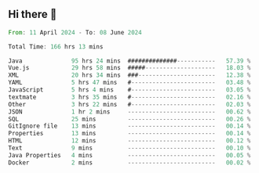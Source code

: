 ## Hi there 👋
<!--START_SECTION:waka-->

```rust
From: 11 April 2024 - To: 08 June 2024

Total Time: 166 hrs 13 mins

Java              95 hrs 24 mins  ##############-----------   57.39 %
Vue.js            29 hrs 58 mins  #####--------------------   18.03 %
XML               20 hrs 34 mins  ###----------------------   12.38 %
YAML              5 hrs 47 mins   #------------------------   03.48 %
JavaScript        5 hrs 4 mins    #------------------------   03.05 %
textmate          3 hrs 35 mins   #------------------------   02.16 %
Other             3 hrs 22 mins   #------------------------   02.03 %
JSON              1 hr 2 mins     -------------------------   00.62 %
SQL               25 mins         -------------------------   00.26 %
GitIgnore file    13 mins         -------------------------   00.14 %
Properties        13 mins         -------------------------   00.14 %
HTML              12 mins         -------------------------   00.12 %
Text              9 mins          -------------------------   00.10 %
Java Properties   4 mins          -------------------------   00.05 %
Docker            2 mins          -------------------------   00.02 %
```

<!--END_SECTION:waka-->
<!--
**lianggeshanhetao/lianggeshanhetao** is a ✨ _special_ ✨ repository because its `README.md` (this file) appears on your GitHub profile.

Here are some ideas to get you started:

- 🔭 I’m currently working on ...
- 🌱 I’m currently learning ...
- 👯 I’m looking to collaborate on ...
- 🤔 I’m looking for help with ...
- 💬 Ask me about ...
- 📫 How to reach me: ...
- 😄 Pronouns: ...
- ⚡ Fun fact: ...
-->
